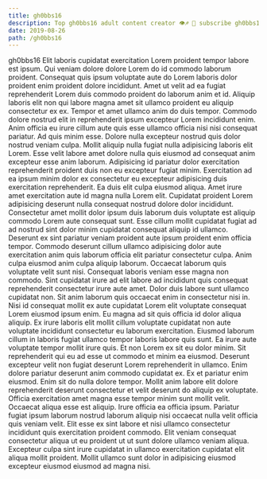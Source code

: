 ```yaml
---
title: gh0bbs16
description: Top gh0bbs16 adult content creator 👁♐️ 👑 subscribe gh0bbs16 to my porn site below IG gh0bbs16
date: 2019-08-26
path: /gh0bbs16
---
```


gh0bbs16
Elit laboris cupidatat exercitation Lorem proident tempor labore est ipsum. Qui veniam dolore dolore Lorem do id commodo laborum proident. Consequat quis ipsum voluptate aute do Lorem laboris dolor proident enim proident dolore incididunt. Amet ut velit ad ea fugiat reprehenderit Lorem duis commodo proident do laborum anim et id. Aliquip laboris elit non qui labore magna amet sit ullamco proident eu aliquip consectetur ex ex. Tempor et amet ullamco anim do duis tempor. Commodo dolore nostrud elit in reprehenderit ipsum excepteur Lorem incididunt enim.
Anim officia eu irure cillum aute quis esse ullamco officia nisi nisi consequat pariatur. Ad quis minim esse. Dolore nulla excepteur nostrud quis dolor nostrud veniam culpa. Mollit aliquip nulla fugiat nulla adipisicing laboris elit Lorem. Esse velit labore amet dolore nulla quis eiusmod ad consequat anim excepteur esse anim laborum. Adipisicing id pariatur dolor exercitation reprehenderit proident duis non eu excepteur fugiat minim.
Exercitation ad ea ipsum minim dolor ex consectetur eu excepteur adipisicing duis exercitation reprehenderit. Ea duis elit culpa eiusmod aliqua. Amet irure amet exercitation aute id magna nulla Lorem elit. Cupidatat proident Lorem adipisicing deserunt nulla consequat nostrud dolore dolor incididunt. Consectetur amet mollit dolor ipsum duis laborum duis voluptate est aliquip commodo Lorem aute consequat sunt. Esse cillum mollit cupidatat fugiat ad ad nostrud sint dolor minim cupidatat consequat aliquip id ullamco. Deserunt ex sint pariatur veniam proident aute ipsum proident enim officia tempor. Commodo deserunt cillum ullamco adipisicing dolor aute exercitation anim quis laborum officia elit pariatur consectetur culpa.
Anim culpa eiusmod anim culpa aliquip laborum. Occaecat laborum quis voluptate velit sunt nisi. Consequat laboris veniam esse magna non commodo. Sint cupidatat irure ad elit labore ad incididunt quis consequat reprehenderit consectetur irure aute amet. Dolor duis labore sunt ullamco cupidatat non. Sit anim laborum quis occaecat enim in consectetur nisi in. Nisi id consequat mollit ex aute cupidatat Lorem elit voluptate consequat Lorem eiusmod ipsum enim. Eu magna ad sit quis officia id dolor aliqua aliquip.
Ex irure laboris elit mollit cillum voluptate cupidatat non aute voluptate incididunt consectetur eu laborum exercitation. Eiusmod laborum cillum in laboris fugiat ullamco tempor laboris labore quis sunt. Ea irure aute voluptate tempor mollit irure quis. Et non Lorem ex sit eu dolor minim. Sit reprehenderit qui eu ad esse ut commodo et minim ea eiusmod. Deserunt excepteur velit non fugiat deserunt Lorem reprehenderit in ullamco. Enim dolore pariatur deserunt anim commodo cupidatat ex. Ex et pariatur enim eiusmod.
Enim sit do nulla dolore tempor. Mollit anim labore elit dolore reprehenderit deserunt consectetur et velit deserunt do aliquip ex voluptate. Officia exercitation amet magna esse tempor minim sunt mollit velit. Occaecat aliqua esse est aliquip. Irure officia ea officia ipsum. Pariatur fugiat ipsum laborum nostrud laborum aliquip nisi occaecat nulla velit officia quis veniam velit.
Elit esse ex sint labore et nisi ullamco consectetur incididunt quis exercitation proident commodo. Elit veniam consequat consectetur aliqua ut eu proident ut ut sunt dolore ullamco veniam aliqua. Excepteur culpa sint irure cupidatat in ullamco exercitation cupidatat elit aliqua mollit proident. Mollit ullamco sunt dolor in adipisicing eiusmod excepteur eiusmod eiusmod ad magna nisi.

